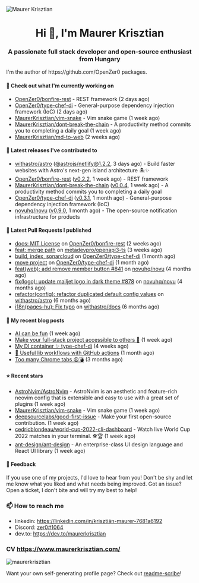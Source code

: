 ![Maurer Krisztian](https://user-images.githubusercontent.com/48491140/201497104-1836aea0-27cc-42fa-909c-26219dda6d61.png)

<h1 align="center">Hi 👋, I'm Maurer Krisztian</h1>
<h3 align="center">A passionate full stack developer and open-source enthusiast from Hungary</h3>
I'm the author of https://github.com/OpenZer0 packages.

#### 👷 Check out what I'm currently working on

- [OpenZer0/bonfire-rest](https://github.com/OpenZer0/bonfire-rest) - REST framework (2 days ago)
- [OpenZer0/type-chef-di](https://github.com/OpenZer0/type-chef-di) -  General-purpose dependency injection framework (IoC) (2 days ago)
- [MaurerKrisztian/vim-snake](https://github.com/MaurerKrisztian/vim-snake) - Vim snake game (1 week ago)
- [MaurerKrisztian/dont-break-the-chain](https://github.com/MaurerKrisztian/dont-break-the-chain) - A productivity method commits you to completing a daily goal  (1 week ago)
- [MaurerKrisztian/md-to-web](https://github.com/MaurerKrisztian/md-to-web) (2 weeks ago)

#### 🔭 Latest releases I've contributed to

- [withastro/astro](https://github.com/withastro/astro) ([@astrojs/netlify@1.2.2](https://github.com/withastro/astro/releases/tag/%40astrojs/netlify%401.2.2), 3 days ago) - Build faster websites with Astro&#39;s next-gen island architecture 🏝✨
- [OpenZer0/bonfire-rest](https://github.com/OpenZer0/bonfire-rest) ([v0.2.2](https://github.com/OpenZer0/bonfire-rest/releases/tag/v0.2.2), 1 week ago) - REST framework
- [MaurerKrisztian/dont-break-the-chain](https://github.com/MaurerKrisztian/dont-break-the-chain) ([v0.0.4](https://github.com/MaurerKrisztian/dont-break-the-chain/releases/tag/v0.0.4), 1 week ago) - A productivity method commits you to completing a daily goal 
- [OpenZer0/type-chef-di](https://github.com/OpenZer0/type-chef-di) ([v0.3.1](https://github.com/OpenZer0/type-chef-di/releases/tag/v0.3.1), 1 month ago) -  General-purpose dependency injection framework (IoC)
- [novuhq/novu](https://github.com/novuhq/novu) ([v0.9.0](https://github.com/novuhq/novu/releases/tag/v0.9.0), 1 month ago) - The open-source notification infrastructure for products

#### 🔨 Latest Pull Requests I published

- [docs: MIT License](https://github.com/OpenZer0/bonfire-rest/pull/3) on [OpenZer0/bonfire-rest](https://github.com/OpenZer0/bonfire-rest) (2 weeks ago)
- [feat: merge path](https://github.com/metadevpro/openapi3-ts/pull/91) on [metadevpro/openapi3-ts](https://github.com/metadevpro/openapi3-ts) (3 weeks ago)
- [build, index, sonarcloud](https://github.com/OpenZer0/type-chef-di/pull/2) on [OpenZer0/type-chef-di](https://github.com/OpenZer0/type-chef-di) (1 month ago)
- [move project](https://github.com/OpenZer0/type-chef-di/pull/1) on [OpenZer0/type-chef-di](https://github.com/OpenZer0/type-chef-di) (1 month ago)
- [feat(web): add remove member button #841](https://github.com/novuhq/novu/pull/888) on [novuhq/novu](https://github.com/novuhq/novu) (4 months ago)
- [fix(logo): update mailjet logo in dark theme #878](https://github.com/novuhq/novu/pull/887) on [novuhq/novu](https://github.com/novuhq/novu) (4 months ago)
- [refactor(config): refactor duplicated default config values](https://github.com/withastro/astro/pull/3504) on [withastro/astro](https://github.com/withastro/astro) (6 months ago)
- [i18n(pages-hu): Fix typo](https://github.com/withastro/docs/pull/706) on [withastro/docs](https://github.com/withastro/docs) (6 months ago)

#### 📜 My recent blog posts

- [AI can be fun](https://dev.to/maurerkrisztian/ai-can-be-fun-4f89) (1 week ago)
- [Make your full-stack project accessible to others 🚀](https://dev.to/maurerkrisztian/make-your-full-stack-project-accessible-to-other-483p) (1 week ago)
- [My DI container ✨ type-chef-di](https://dev.to/maurerkrisztian/my-di-container-type-chef-di-23ol) (4 weeks ago)
- [🔨 Useful lib workflows with GitHub actions](https://dev.to/maurerkrisztian/useful-lib-workflows-with-github-actions-3k01) (1 month ago)
- [Too many Chrome tabs 😩💣](https://dev.to/maurerkrisztian/too-many-chrome-tabs-57a2) (3 months ago)

#### ⭐ Recent stars

- [AstroNvim/AstroNvim](https://github.com/AstroNvim/AstroNvim) - AstroNvim is an aesthetic and feature-rich neovim config that is extensible and easy to use with a great set of plugins  (1 week ago)
- [MaurerKrisztian/vim-snake](https://github.com/MaurerKrisztian/vim-snake) - Vim snake game (1 week ago)
- [deepsourcelabs/good-first-issue](https://github.com/deepsourcelabs/good-first-issue) - Make your first open-source contribution. (1 week ago)
- [cedricblondeau/world-cup-2022-cli-dashboard](https://github.com/cedricblondeau/world-cup-2022-cli-dashboard) - Watch live World Cup 2022 matches in your terminal. ⚽🏆 (1 week ago)
- [ant-design/ant-design](https://github.com/ant-design/ant-design) - An enterprise-class UI design language and React UI library (1 week ago)

#### 💬 Feedback

If you use one of my projects, I'd love to hear from you! Don't be shy and let me know what you liked
and what needs being improved. Got an issue? Open a ticket, I don't bite and will try my best to help!

### 📫 How to reach me
- linkedin: https://linkedin.com/in/krisztián-maurer-7681a6192
- Discord: <a href="https://discord.com/users/zer0#1064"> zer0#1064</a>
- dev.to: https://dev.to/maurerkrisztian

### CV https://www.maurerkrisztian.com/

<p><img align="center" src="https://github-readme-streak-stats.herokuapp.com/?user=maurerkrisztian&" alt="maurerkrisztian" /></p>

Want your own self-generating profile page? Check out [readme-scribe](https://github.com/muesli/readme-scribe)!
